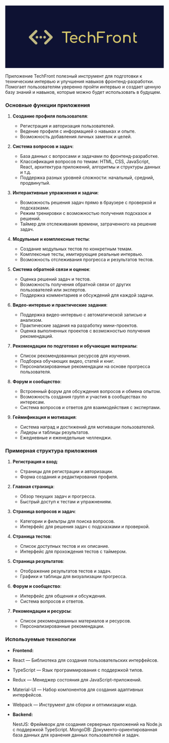 ![TechFront](src/assets/logo.png)

Приложение TechFront полезный инструмент для подготовки к техническим интервью и улучшения навыков фронтенд-разработки. Помогает пользователям уверенно пройти интервью и создает ценную базу знаний и навыков, которые можно будет использовать в будущем.

### Основные функции приложения

1. **Создание профиля пользователя**:

   - Регистрация и авторизация пользователей.
   - Ведение профиля с информацией о навыках и опыте.
   - Возможность добавления личных заметок и целей.

2. **Система вопросов и задач**:

   - База данных с вопросами и задачами по фронтенд-разработке.
   - Классификация вопросов по темам: HTML, CSS, JavaScript, React, архитектура приложений, алгоритмы и структуры данных и т.д.
   - Поддержка разных уровней сложности: начальный, средний, продвинутый.

3. **Интерактивные упражнения и задачи**:

   - Возможность решения задач прямо в браузере с проверкой и подсказками.
   - Режим тренировки с возможностью получения подсказок и решений.
   - Таймер для отслеживания времени, затраченного на решение задач.

4. **Модульные и комплексные тесты**:

   - Создание модульных тестов по конкретным темам.
   - Комплексные тесты, имитирующие реальные интервью.
   - Возможность отслеживания прогресса и результатов тестов.

5. **Система обратной связи и оценок**:

   - Оценка решений задач и тестов.
   - Возможность получения обратной связи от других пользователей или экспертов.
   - Поддержка комментариев и обсуждений для каждой задачи.

6. **Видео-интервью и практические задания**:

   - Поддержка видео-интервью с автоматической записью и анализом.
   - Практические задания на разработку мини-проектов.
   - Оценка выполненных проектов с возможностью получения рекомендаций.

7. **Рекомендации по подготовке и обучающие материалы**:

   - Список рекомендованных ресурсов для изучения.
   - Подборка обучающих видео, статей и книг.
   - Персонализированные рекомендации на основе прогресса пользователя.

8. **Форум и сообщество**:

   - Встроенный форум для обсуждения вопросов и обмена опытом.
   - Возможность создания групп и участия в сообществах по интересам.
   - Система вопросов и ответов для взаимодействия с экспертами.

9. **Геймификация и мотивация**:

   - Система наград и достижений для мотивации пользователей.
   - Лидеры и таблицы результатов.
   - Ежедневные и еженедельные челленджи.

### Примерная структура приложения

1. **Регистрация и вход**:

   - Страницы для регистрации и авторизации.
   - Форма создания и редактирования профиля.

2. **Главная страница**:

   - Обзор текущих задач и прогресса.
   - Быстрый доступ к тестам и упражнениям.

3. **Страница вопросов и задач**:

   - Категории и фильтры для поиска вопросов.
   - Интерфейс для решения задач с подсказками и проверкой.

4. **Страница тестов**:

   - Список доступных тестов и их описание.
   - Интерфейс для прохождения тестов с таймером.

5. **Страница результатов**:

   - Отображение результатов тестов и задач.
   - Графики и таблицы для визуализации прогресса.

6. **Форум и сообщество**:

   - Интерфейс для общения и обсуждения.
   - Система вопросов и ответов.

7. **Рекомендации и ресурсы**:

   - Список рекомендованных материалов и ресурсов.
   - Персонализированные рекомендации.

### Используемые технологии

- **Frontend:**

- React — Библиотека для создания пользовательских интерфейсов.
- TypeScript — Язык программирования с поддержкой типов.
- Redux — Менеджер состояния для JavaScript-приложений.
- Material-UI — Набор компонентов для создания адаптивных интерфейсов.
- Webpack — Инструмент для сборки и оптимизации кода.

- **Backend:**

  NestJS: Фреймворк для создания серверных приложений на Node.js с поддержкой TypeScript.
  MongoDB: Документо-ориентированная база данных для хранения данных пользователей и задач.
